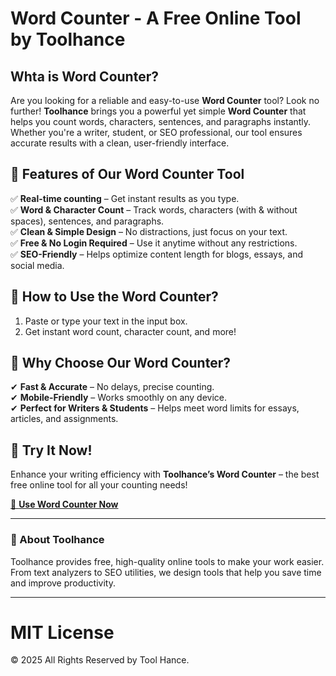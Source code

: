 # Word Counter - A Free Online Tool by Toolhance  

## Whta is Word Counter?

Are you looking for a reliable and easy-to-use **Word Counter** tool? Look no further! **Toolhance** brings you a powerful yet simple **Word Counter** that helps you count words, characters, sentences, and paragraphs instantly. Whether you're a writer, student, or SEO professional, our tool ensures accurate results with a clean, user-friendly interface.  

## 🔹 Features of Our Word Counter Tool  
✅ **Real-time counting** – Get instant results as you type.  
✅ **Word & Character Count** – Track words, characters (with & without spaces), sentences, and paragraphs.  
✅ **Clean & Simple Design** – No distractions, just focus on your text.  
✅ **Free & No Login Required** – Use it anytime without any restrictions.  
✅ **SEO-Friendly** – Helps optimize content length for blogs, essays, and social media.  

## 🔹 How to Use the Word Counter?    
1. Paste or type your text in the input box.  
2. Get instant word count, character count, and more!  

## 🔹 Why Choose Our Word Counter?  
✔ **Fast & Accurate** – No delays, precise counting.  
✔ **Mobile-Friendly** – Works smoothly on any device.  
✔ **Perfect for Writers & Students** – Helps meet word limits for essays, articles, and assignments.  

## 🔹 Try It Now!  
Enhance your writing efficiency with **Toolhance’s Word Counter** – the best free online tool for all your counting needs!  

[🔗 **Use Word Counter Now**](https://toolhance.com/tools/wordcounter/)  

---

### 📌 About Toolhance  
Toolhance provides free, high-quality online tools to make your work easier. From text analyzers to SEO utilities, we design tools that help you save time and improve productivity. 

---

# MIT License  

© 2025 All Rights Reserved by Tool Hance.  
